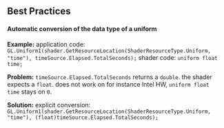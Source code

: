 ## Best Practices
#### Automatic conversion of the data type of a uniform
**Example:**
application code: `GL.Uniform1(shader.GetResourceLocation(ShaderResourceType.Uniform, "time"), timeSource.Elapsed.TotalSeconds);`
shader code: `uniform float time;`

**Problem:** `timeSource.Elapsed.TotalSeconds` returns a `double`. the shader expects a `float`. 
does not work on for instance Intel HW, `uniform float time` stays on `0`.

**Solution:** explicit conversion: `GL.Uniform1(shader.GetResourceLocation(ShaderResourceType.Uniform, "time"), (float)timeSource.Elapsed.TotalSeconds);`
